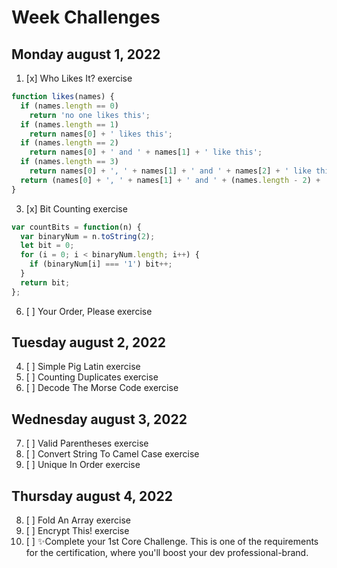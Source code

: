 # Week Challenges

## Monday august 1, 2022
1. [x] Who Likes It? exercise
```JavaScript
function likes(names) {
  if (names.length == 0)
    return 'no one likes this';
  if (names.length == 1)
    return names[0] + ' likes this';
  if (names.length == 2)
    return names[0] + ' and ' + names[1] + ' like this';
  if (names.length == 3)
    return names[0] + ', ' + names[1] + ' and ' + names[2] + ' like this';
  return (names[0] + ', ' + names[1] + ' and ' + (names.length - 2) + ' others like this');
}
```
3. [x] Bit Counting exercise
```JavaScript
var countBits = function(n) {
  var binaryNum = n.toString(2);
  let bit = 0;
  for (i = 0; i < binaryNum.length; i++) {
    if (binaryNum[i] === '1') bit++;
  }
  return bit;
};
```
6. [ ] Your Order, Please exercise

## Tuesday august 2, 2022
4. [ ] Simple Pig Latin exercise
5. [ ] Counting Duplicates exercise
6. [ ] Decode The Morse Code exercise

## Wednesday august 3, 2022
7. [ ] Valid Parentheses exercise
8. [ ] Convert String To Camel Case exercise
9. [ ] Unique In Order exercise

## Thursday august 4, 2022
8. [ ] Fold An Array exercise
9. [ ] Encrypt This! exercise
10. [ ] ✨Complete your 1st Core Challenge. This is one of the requirements for the certification, where you'll boost your dev professional-brand.
